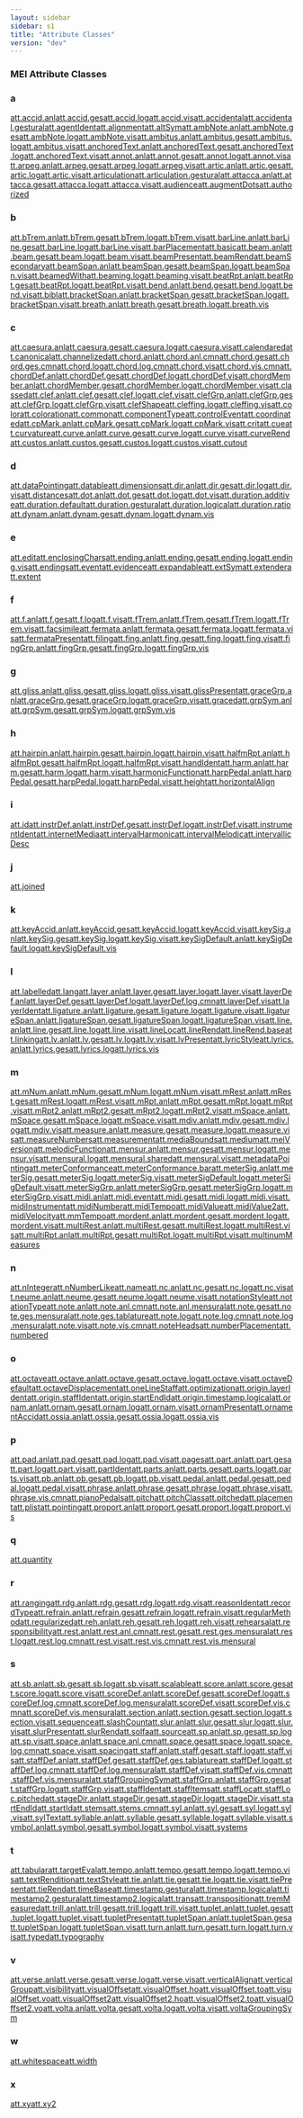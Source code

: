 ```yaml
---
layout: sidebar
sidebar: s1
title: "Attribute Classes"
version: "dev"
---
```

<div>
   <h3 class="widget-title">MEI Attribute Classes</h3>
   <div class="textwidget">
      <div class="sortedInitials well a">
         <h3>a</h3><a class="link_odd chip a" href="{{ site.baseurl }}/{{ page.version }}/attribute-classes/att.accid.anl.html">att.accid.anl</a><a class="link_odd chip a" href="{{ site.baseurl }}/{{ page.version }}/attribute-classes/att.accid.ges.html">att.accid.ges</a><a class="link_odd chip a" href="{{ site.baseurl }}/{{ page.version }}/attribute-classes/att.accid.log.html">att.accid.log</a><a class="link_odd chip a" href="{{ site.baseurl }}/{{ page.version }}/attribute-classes/att.accid.vis.html">att.accid.vis</a><a class="link_odd chip a" href="{{ site.baseurl }}/{{ page.version }}/attribute-classes/att.accidental.html">att.accidental</a><a class="link_odd chip a" href="{{ site.baseurl }}/{{ page.version }}/attribute-classes/att.accidental.gestural.html">att.accidental.gestural</a><a class="link_odd chip a" href="{{ site.baseurl }}/{{ page.version }}/attribute-classes/att.agentident.html">att.agentIdent</a><a class="link_odd chip a" href="{{ site.baseurl }}/{{ page.version }}/attribute-classes/att.alignment.html">att.alignment</a><a class="link_odd chip a" href="{{ site.baseurl }}/{{ page.version }}/attribute-classes/att.altsym.html">att.altSym</a><a class="link_odd chip a" href="{{ site.baseurl }}/{{ page.version }}/attribute-classes/att.ambnote.anl.html">att.ambNote.anl</a><a class="link_odd chip a" href="{{ site.baseurl }}/{{ page.version }}/attribute-classes/att.ambnote.ges.html">att.ambNote.ges</a><a class="link_odd chip a" href="{{ site.baseurl }}/{{ page.version }}/attribute-classes/att.ambnote.log.html">att.ambNote.log</a><a class="link_odd chip a" href="{{ site.baseurl }}/{{ page.version }}/attribute-classes/att.ambnote.vis.html">att.ambNote.vis</a><a class="link_odd chip a" href="{{ site.baseurl }}/{{ page.version }}/attribute-classes/att.ambitus.anl.html">att.ambitus.anl</a><a class="link_odd chip a" href="{{ site.baseurl }}/{{ page.version }}/attribute-classes/att.ambitus.ges.html">att.ambitus.ges</a><a class="link_odd chip a" href="{{ site.baseurl }}/{{ page.version }}/attribute-classes/att.ambitus.log.html">att.ambitus.log</a><a class="link_odd chip a" href="{{ site.baseurl }}/{{ page.version }}/attribute-classes/att.ambitus.vis.html">att.ambitus.vis</a><a class="link_odd chip a" href="{{ site.baseurl }}/{{ page.version }}/attribute-classes/att.anchoredtext.anl.html">att.anchoredText.anl</a><a class="link_odd chip a" href="{{ site.baseurl }}/{{ page.version }}/attribute-classes/att.anchoredtext.ges.html">att.anchoredText.ges</a><a class="link_odd chip a" href="{{ site.baseurl }}/{{ page.version }}/attribute-classes/att.anchoredtext.log.html">att.anchoredText.log</a><a class="link_odd chip a" href="{{ site.baseurl }}/{{ page.version }}/attribute-classes/att.anchoredtext.vis.html">att.anchoredText.vis</a><a class="link_odd chip a" href="{{ site.baseurl }}/{{ page.version }}/attribute-classes/att.annot.anl.html">att.annot.anl</a><a class="link_odd chip a" href="{{ site.baseurl }}/{{ page.version }}/attribute-classes/att.annot.ges.html">att.annot.ges</a><a class="link_odd chip a" href="{{ site.baseurl }}/{{ page.version }}/attribute-classes/att.annot.log.html">att.annot.log</a><a class="link_odd chip a" href="{{ site.baseurl }}/{{ page.version }}/attribute-classes/att.annot.vis.html">att.annot.vis</a><a class="link_odd chip a" href="{{ site.baseurl }}/{{ page.version }}/attribute-classes/att.arpeg.anl.html">att.arpeg.anl</a><a class="link_odd chip a" href="{{ site.baseurl }}/{{ page.version }}/attribute-classes/att.arpeg.ges.html">att.arpeg.ges</a><a class="link_odd chip a" href="{{ site.baseurl }}/{{ page.version }}/attribute-classes/att.arpeg.log.html">att.arpeg.log</a><a class="link_odd chip a" href="{{ site.baseurl }}/{{ page.version }}/attribute-classes/att.arpeg.vis.html">att.arpeg.vis</a><a class="link_odd chip a" href="{{ site.baseurl }}/{{ page.version }}/attribute-classes/att.artic.anl.html">att.artic.anl</a><a class="link_odd chip a" href="{{ site.baseurl }}/{{ page.version }}/attribute-classes/att.artic.ges.html">att.artic.ges</a><a class="link_odd chip a" href="{{ site.baseurl }}/{{ page.version }}/attribute-classes/att.artic.log.html">att.artic.log</a><a class="link_odd chip a" href="{{ site.baseurl }}/{{ page.version }}/attribute-classes/att.artic.vis.html">att.artic.vis</a><a class="link_odd chip a" href="{{ site.baseurl }}/{{ page.version }}/attribute-classes/att.articulation.html">att.articulation</a><a class="link_odd chip a" href="{{ site.baseurl }}/{{ page.version }}/attribute-classes/att.articulation.gestural.html">att.articulation.gestural</a><a class="link_odd chip a" href="{{ site.baseurl }}/{{ page.version }}/attribute-classes/att.attacca.anl.html">att.attacca.anl</a><a class="link_odd chip a" href="{{ site.baseurl }}/{{ page.version }}/attribute-classes/att.attacca.ges.html">att.attacca.ges</a><a class="link_odd chip a" href="{{ site.baseurl }}/{{ page.version }}/attribute-classes/att.attacca.log.html">att.attacca.log</a><a class="link_odd chip a" href="{{ site.baseurl }}/{{ page.version }}/attribute-classes/att.attacca.vis.html">att.attacca.vis</a><a class="link_odd chip a" href="{{ site.baseurl }}/{{ page.version }}/attribute-classes/att.audience.html">att.audience</a><a class="link_odd chip a" href="{{ site.baseurl }}/{{ page.version }}/attribute-classes/att.augmentdots.html">att.augmentDots</a><a class="link_odd chip a" href="{{ site.baseurl }}/{{ page.version }}/attribute-classes/att.authorized.html">att.authorized</a></div>
      <div class="sortedInitials well b">
         <h3>b</h3><a class="link_odd chip b" href="{{ site.baseurl }}/{{ page.version }}/attribute-classes/att.btrem.anl.html">att.bTrem.anl</a><a class="link_odd chip b" href="{{ site.baseurl }}/{{ page.version }}/attribute-classes/att.btrem.ges.html">att.bTrem.ges</a><a class="link_odd chip b" href="{{ site.baseurl }}/{{ page.version }}/attribute-classes/att.btrem.log.html">att.bTrem.log</a><a class="link_odd chip b" href="{{ site.baseurl }}/{{ page.version }}/attribute-classes/att.btrem.vis.html">att.bTrem.vis</a><a class="link_odd chip b" href="{{ site.baseurl }}/{{ page.version }}/attribute-classes/att.barline.anl.html">att.barLine.anl</a><a class="link_odd chip b" href="{{ site.baseurl }}/{{ page.version }}/attribute-classes/att.barline.ges.html">att.barLine.ges</a><a class="link_odd chip b" href="{{ site.baseurl }}/{{ page.version }}/attribute-classes/att.barline.log.html">att.barLine.log</a><a class="link_odd chip b" href="{{ site.baseurl }}/{{ page.version }}/attribute-classes/att.barline.vis.html">att.barLine.vis</a><a class="link_odd chip b" href="{{ site.baseurl }}/{{ page.version }}/attribute-classes/att.barplacement.html">att.barPlacement</a><a class="link_odd chip b" href="{{ site.baseurl }}/{{ page.version }}/attribute-classes/att.basic.html">att.basic</a><a class="link_odd chip b" href="{{ site.baseurl }}/{{ page.version }}/attribute-classes/att.beam.anl.html">att.beam.anl</a><a class="link_odd chip b" href="{{ site.baseurl }}/{{ page.version }}/attribute-classes/att.beam.ges.html">att.beam.ges</a><a class="link_odd chip b" href="{{ site.baseurl }}/{{ page.version }}/attribute-classes/att.beam.log.html">att.beam.log</a><a class="link_odd chip b" href="{{ site.baseurl }}/{{ page.version }}/attribute-classes/att.beam.vis.html">att.beam.vis</a><a class="link_odd chip b" href="{{ site.baseurl }}/{{ page.version }}/attribute-classes/att.beampresent.html">att.beamPresent</a><a class="link_odd chip b" href="{{ site.baseurl }}/{{ page.version }}/attribute-classes/att.beamrend.html">att.beamRend</a><a class="link_odd chip b" href="{{ site.baseurl }}/{{ page.version }}/attribute-classes/att.beamsecondary.html">att.beamSecondary</a><a class="link_odd chip b" href="{{ site.baseurl }}/{{ page.version }}/attribute-classes/att.beamspan.anl.html">att.beamSpan.anl</a><a class="link_odd chip b" href="{{ site.baseurl }}/{{ page.version }}/attribute-classes/att.beamspan.ges.html">att.beamSpan.ges</a><a class="link_odd chip b" href="{{ site.baseurl }}/{{ page.version }}/attribute-classes/att.beamspan.log.html">att.beamSpan.log</a><a class="link_odd chip b" href="{{ site.baseurl }}/{{ page.version }}/attribute-classes/att.beamspan.vis.html">att.beamSpan.vis</a><a class="link_odd chip b" href="{{ site.baseurl }}/{{ page.version }}/attribute-classes/att.beamedwith.html">att.beamedWith</a><a class="link_odd chip b" href="{{ site.baseurl }}/{{ page.version }}/attribute-classes/att.beaming.log.html">att.beaming.log</a><a class="link_odd chip b" href="{{ site.baseurl }}/{{ page.version }}/attribute-classes/att.beaming.vis.html">att.beaming.vis</a><a class="link_odd chip b" href="{{ site.baseurl }}/{{ page.version }}/attribute-classes/att.beatrpt.anl.html">att.beatRpt.anl</a><a class="link_odd chip b" href="{{ site.baseurl }}/{{ page.version }}/attribute-classes/att.beatrpt.ges.html">att.beatRpt.ges</a><a class="link_odd chip b" href="{{ site.baseurl }}/{{ page.version }}/attribute-classes/att.beatrpt.log.html">att.beatRpt.log</a><a class="link_odd chip b" href="{{ site.baseurl }}/{{ page.version }}/attribute-classes/att.beatrpt.vis.html">att.beatRpt.vis</a><a class="link_odd chip b" href="{{ site.baseurl }}/{{ page.version }}/attribute-classes/att.bend.anl.html">att.bend.anl</a><a class="link_odd chip b" href="{{ site.baseurl }}/{{ page.version }}/attribute-classes/att.bend.ges.html">att.bend.ges</a><a class="link_odd chip b" href="{{ site.baseurl }}/{{ page.version }}/attribute-classes/att.bend.log.html">att.bend.log</a><a class="link_odd chip b" href="{{ site.baseurl }}/{{ page.version }}/attribute-classes/att.bend.vis.html">att.bend.vis</a><a class="link_odd chip b" href="{{ site.baseurl }}/{{ page.version }}/attribute-classes/att.bibl.html">att.bibl</a><a class="link_odd chip b" href="{{ site.baseurl }}/{{ page.version }}/attribute-classes/att.bracketspan.anl.html">att.bracketSpan.anl</a><a class="link_odd chip b" href="{{ site.baseurl }}/{{ page.version }}/attribute-classes/att.bracketspan.ges.html">att.bracketSpan.ges</a><a class="link_odd chip b" href="{{ site.baseurl }}/{{ page.version }}/attribute-classes/att.bracketspan.log.html">att.bracketSpan.log</a><a class="link_odd chip b" href="{{ site.baseurl }}/{{ page.version }}/attribute-classes/att.bracketspan.vis.html">att.bracketSpan.vis</a><a class="link_odd chip b" href="{{ site.baseurl }}/{{ page.version }}/attribute-classes/att.breath.anl.html">att.breath.anl</a><a class="link_odd chip b" href="{{ site.baseurl }}/{{ page.version }}/attribute-classes/att.breath.ges.html">att.breath.ges</a><a class="link_odd chip b" href="{{ site.baseurl }}/{{ page.version }}/attribute-classes/att.breath.log.html">att.breath.log</a><a class="link_odd chip b" href="{{ site.baseurl }}/{{ page.version }}/attribute-classes/att.breath.vis.html">att.breath.vis</a></div>
      <div class="sortedInitials well c">
         <h3>c</h3><a class="link_odd chip c" href="{{ site.baseurl }}/{{ page.version }}/attribute-classes/att.caesura.anl.html">att.caesura.anl</a><a class="link_odd chip c" href="{{ site.baseurl }}/{{ page.version }}/attribute-classes/att.caesura.ges.html">att.caesura.ges</a><a class="link_odd chip c" href="{{ site.baseurl }}/{{ page.version }}/attribute-classes/att.caesura.log.html">att.caesura.log</a><a class="link_odd chip c" href="{{ site.baseurl }}/{{ page.version }}/attribute-classes/att.caesura.vis.html">att.caesura.vis</a><a class="link_odd chip c" href="{{ site.baseurl }}/{{ page.version }}/attribute-classes/att.calendared.html">att.calendared</a><a class="link_odd chip c" href="{{ site.baseurl }}/{{ page.version }}/attribute-classes/att.canonical.html">att.canonical</a><a class="link_odd chip c" href="{{ site.baseurl }}/{{ page.version }}/attribute-classes/att.channelized.html">att.channelized</a><a class="link_odd chip c" href="{{ site.baseurl }}/{{ page.version }}/attribute-classes/att.chord.anl.html">att.chord.anl</a><a class="link_odd chip c" href="{{ site.baseurl }}/{{ page.version }}/attribute-classes/att.chord.anl.cmn.html">att.chord.anl.cmn</a><a class="link_odd chip c" href="{{ site.baseurl }}/{{ page.version }}/attribute-classes/att.chord.ges.html">att.chord.ges</a><a class="link_odd chip c" href="{{ site.baseurl }}/{{ page.version }}/attribute-classes/att.chord.ges.cmn.html">att.chord.ges.cmn</a><a class="link_odd chip c" href="{{ site.baseurl }}/{{ page.version }}/attribute-classes/att.chord.log.html">att.chord.log</a><a class="link_odd chip c" href="{{ site.baseurl }}/{{ page.version }}/attribute-classes/att.chord.log.cmn.html">att.chord.log.cmn</a><a class="link_odd chip c" href="{{ site.baseurl }}/{{ page.version }}/attribute-classes/att.chord.vis.html">att.chord.vis</a><a class="link_odd chip c" href="{{ site.baseurl }}/{{ page.version }}/attribute-classes/att.chord.vis.cmn.html">att.chord.vis.cmn</a><a class="link_odd chip c" href="{{ site.baseurl }}/{{ page.version }}/attribute-classes/att.chorddef.anl.html">att.chordDef.anl</a><a class="link_odd chip c" href="{{ site.baseurl }}/{{ page.version }}/attribute-classes/att.chorddef.ges.html">att.chordDef.ges</a><a class="link_odd chip c" href="{{ site.baseurl }}/{{ page.version }}/attribute-classes/att.chorddef.log.html">att.chordDef.log</a><a class="link_odd chip c" href="{{ site.baseurl }}/{{ page.version }}/attribute-classes/att.chorddef.vis.html">att.chordDef.vis</a><a class="link_odd chip c" href="{{ site.baseurl }}/{{ page.version }}/attribute-classes/att.chordmember.anl.html">att.chordMember.anl</a><a class="link_odd chip c" href="{{ site.baseurl }}/{{ page.version }}/attribute-classes/att.chordmember.ges.html">att.chordMember.ges</a><a class="link_odd chip c" href="{{ site.baseurl }}/{{ page.version }}/attribute-classes/att.chordmember.log.html">att.chordMember.log</a><a class="link_odd chip c" href="{{ site.baseurl }}/{{ page.version }}/attribute-classes/att.chordmember.vis.html">att.chordMember.vis</a><a class="link_odd chip c" href="{{ site.baseurl }}/{{ page.version }}/attribute-classes/att.classed.html">att.classed</a><a class="link_odd chip c" href="{{ site.baseurl }}/{{ page.version }}/attribute-classes/att.clef.anl.html">att.clef.anl</a><a class="link_odd chip c" href="{{ site.baseurl }}/{{ page.version }}/attribute-classes/att.clef.ges.html">att.clef.ges</a><a class="link_odd chip c" href="{{ site.baseurl }}/{{ page.version }}/attribute-classes/att.clef.log.html">att.clef.log</a><a class="link_odd chip c" href="{{ site.baseurl }}/{{ page.version }}/attribute-classes/att.clef.vis.html">att.clef.vis</a><a class="link_odd chip c" href="{{ site.baseurl }}/{{ page.version }}/attribute-classes/att.clefgrp.anl.html">att.clefGrp.anl</a><a class="link_odd chip c" href="{{ site.baseurl }}/{{ page.version }}/attribute-classes/att.clefgrp.ges.html">att.clefGrp.ges</a><a class="link_odd chip c" href="{{ site.baseurl }}/{{ page.version }}/attribute-classes/att.clefgrp.log.html">att.clefGrp.log</a><a class="link_odd chip c" href="{{ site.baseurl }}/{{ page.version }}/attribute-classes/att.clefgrp.vis.html">att.clefGrp.vis</a><a class="link_odd chip c" href="{{ site.baseurl }}/{{ page.version }}/attribute-classes/att.clefshape.html">att.clefShape</a><a class="link_odd chip c" href="{{ site.baseurl }}/{{ page.version }}/attribute-classes/att.cleffing.log.html">att.cleffing.log</a><a class="link_odd chip c" href="{{ site.baseurl }}/{{ page.version }}/attribute-classes/att.cleffing.vis.html">att.cleffing.vis</a><a class="link_odd chip c" href="{{ site.baseurl }}/{{ page.version }}/attribute-classes/att.color.html">att.color</a><a class="link_odd chip c" href="{{ site.baseurl }}/{{ page.version }}/attribute-classes/att.coloration.html">att.coloration</a><a class="link_odd chip c" href="{{ site.baseurl }}/{{ page.version }}/attribute-classes/att.common.html">att.common</a><a class="link_odd chip c" href="{{ site.baseurl }}/{{ page.version }}/attribute-classes/att.componenttype.html">att.componentType</a><a class="link_odd chip c" href="{{ site.baseurl }}/{{ page.version }}/attribute-classes/att.controlevent.html">att.controlEvent</a><a class="link_odd chip c" href="{{ site.baseurl }}/{{ page.version }}/attribute-classes/att.coordinated.html">att.coordinated</a><a class="link_odd chip c" href="{{ site.baseurl }}/{{ page.version }}/attribute-classes/att.cpmark.anl.html">att.cpMark.anl</a><a class="link_odd chip c" href="{{ site.baseurl }}/{{ page.version }}/attribute-classes/att.cpmark.ges.html">att.cpMark.ges</a><a class="link_odd chip c" href="{{ site.baseurl }}/{{ page.version }}/attribute-classes/att.cpmark.log.html">att.cpMark.log</a><a class="link_odd chip c" href="{{ site.baseurl }}/{{ page.version }}/attribute-classes/att.cpmark.vis.html">att.cpMark.vis</a><a class="link_odd chip c" href="{{ site.baseurl }}/{{ page.version }}/attribute-classes/att.crit.html">att.crit</a><a class="link_odd chip c" href="{{ site.baseurl }}/{{ page.version }}/attribute-classes/att.cue.html">att.cue</a><a class="link_odd chip c" href="{{ site.baseurl }}/{{ page.version }}/attribute-classes/att.curvature.html">att.curvature</a><a class="link_odd chip c" href="{{ site.baseurl }}/{{ page.version }}/attribute-classes/att.curve.anl.html">att.curve.anl</a><a class="link_odd chip c" href="{{ site.baseurl }}/{{ page.version }}/attribute-classes/att.curve.ges.html">att.curve.ges</a><a class="link_odd chip c" href="{{ site.baseurl }}/{{ page.version }}/attribute-classes/att.curve.log.html">att.curve.log</a><a class="link_odd chip c" href="{{ site.baseurl }}/{{ page.version }}/attribute-classes/att.curve.vis.html">att.curve.vis</a><a class="link_odd chip c" href="{{ site.baseurl }}/{{ page.version }}/attribute-classes/att.curverend.html">att.curveRend</a><a class="link_odd chip c" href="{{ site.baseurl }}/{{ page.version }}/attribute-classes/att.custos.anl.html">att.custos.anl</a><a class="link_odd chip c" href="{{ site.baseurl }}/{{ page.version }}/attribute-classes/att.custos.ges.html">att.custos.ges</a><a class="link_odd chip c" href="{{ site.baseurl }}/{{ page.version }}/attribute-classes/att.custos.log.html">att.custos.log</a><a class="link_odd chip c" href="{{ site.baseurl }}/{{ page.version }}/attribute-classes/att.custos.vis.html">att.custos.vis</a><a class="link_odd chip c" href="{{ site.baseurl }}/{{ page.version }}/attribute-classes/att.cutout.html">att.cutout</a></div>
      <div class="sortedInitials well d">
         <h3>d</h3><a class="link_odd chip d" href="{{ site.baseurl }}/{{ page.version }}/attribute-classes/att.datapointing.html">att.dataPointing</a><a class="link_odd chip d" href="{{ site.baseurl }}/{{ page.version }}/attribute-classes/att.datable.html">att.datable</a><a class="link_odd chip d" href="{{ site.baseurl }}/{{ page.version }}/attribute-classes/att.dimensions.html">att.dimensions</a><a class="link_odd chip d" href="{{ site.baseurl }}/{{ page.version }}/attribute-classes/att.dir.anl.html">att.dir.anl</a><a class="link_odd chip d" href="{{ site.baseurl }}/{{ page.version }}/attribute-classes/att.dir.ges.html">att.dir.ges</a><a class="link_odd chip d" href="{{ site.baseurl }}/{{ page.version }}/attribute-classes/att.dir.log.html">att.dir.log</a><a class="link_odd chip d" href="{{ site.baseurl }}/{{ page.version }}/attribute-classes/att.dir.vis.html">att.dir.vis</a><a class="link_odd chip d" href="{{ site.baseurl }}/{{ page.version }}/attribute-classes/att.distances.html">att.distances</a><a class="link_odd chip d" href="{{ site.baseurl }}/{{ page.version }}/attribute-classes/att.dot.anl.html">att.dot.anl</a><a class="link_odd chip d" href="{{ site.baseurl }}/{{ page.version }}/attribute-classes/att.dot.ges.html">att.dot.ges</a><a class="link_odd chip d" href="{{ site.baseurl }}/{{ page.version }}/attribute-classes/att.dot.log.html">att.dot.log</a><a class="link_odd chip d" href="{{ site.baseurl }}/{{ page.version }}/attribute-classes/att.dot.vis.html">att.dot.vis</a><a class="link_odd chip d" href="{{ site.baseurl }}/{{ page.version }}/attribute-classes/att.duration.additive.html">att.duration.additive</a><a class="link_odd chip d" href="{{ site.baseurl }}/{{ page.version }}/attribute-classes/att.duration.default.html">att.duration.default</a><a class="link_odd chip d" href="{{ site.baseurl }}/{{ page.version }}/attribute-classes/att.duration.gestural.html">att.duration.gestural</a><a class="link_odd chip d" href="{{ site.baseurl }}/{{ page.version }}/attribute-classes/att.duration.logical.html">att.duration.logical</a><a class="link_odd chip d" href="{{ site.baseurl }}/{{ page.version }}/attribute-classes/att.duration.ratio.html">att.duration.ratio</a><a class="link_odd chip d" href="{{ site.baseurl }}/{{ page.version }}/attribute-classes/att.dynam.anl.html">att.dynam.anl</a><a class="link_odd chip d" href="{{ site.baseurl }}/{{ page.version }}/attribute-classes/att.dynam.ges.html">att.dynam.ges</a><a class="link_odd chip d" href="{{ site.baseurl }}/{{ page.version }}/attribute-classes/att.dynam.log.html">att.dynam.log</a><a class="link_odd chip d" href="{{ site.baseurl }}/{{ page.version }}/attribute-classes/att.dynam.vis.html">att.dynam.vis</a></div>
      <div class="sortedInitials well e">
         <h3>e</h3><a class="link_odd chip e" href="{{ site.baseurl }}/{{ page.version }}/attribute-classes/att.edit.html">att.edit</a><a class="link_odd chip e" href="{{ site.baseurl }}/{{ page.version }}/attribute-classes/att.enclosingchars.html">att.enclosingChars</a><a class="link_odd chip e" href="{{ site.baseurl }}/{{ page.version }}/attribute-classes/att.ending.anl.html">att.ending.anl</a><a class="link_odd chip e" href="{{ site.baseurl }}/{{ page.version }}/attribute-classes/att.ending.ges.html">att.ending.ges</a><a class="link_odd chip e" href="{{ site.baseurl }}/{{ page.version }}/attribute-classes/att.ending.log.html">att.ending.log</a><a class="link_odd chip e" href="{{ site.baseurl }}/{{ page.version }}/attribute-classes/att.ending.vis.html">att.ending.vis</a><a class="link_odd chip e" href="{{ site.baseurl }}/{{ page.version }}/attribute-classes/att.endings.html">att.endings</a><a class="link_odd chip e" href="{{ site.baseurl }}/{{ page.version }}/attribute-classes/att.event.html">att.event</a><a class="link_odd chip e" href="{{ site.baseurl }}/{{ page.version }}/attribute-classes/att.evidence.html">att.evidence</a><a class="link_odd chip e" href="{{ site.baseurl }}/{{ page.version }}/attribute-classes/att.expandable.html">att.expandable</a><a class="link_odd chip e" href="{{ site.baseurl }}/{{ page.version }}/attribute-classes/att.extsym.html">att.extSym</a><a class="link_odd chip e" href="{{ site.baseurl }}/{{ page.version }}/attribute-classes/att.extender.html">att.extender</a><a class="link_odd chip e" href="{{ site.baseurl }}/{{ page.version }}/attribute-classes/att.extent.html">att.extent</a></div>
      <div class="sortedInitials well f">
         <h3>f</h3><a class="link_odd chip f" href="{{ site.baseurl }}/{{ page.version }}/attribute-classes/att.f.anl.html">att.f.anl</a><a class="link_odd chip f" href="{{ site.baseurl }}/{{ page.version }}/attribute-classes/att.f.ges.html">att.f.ges</a><a class="link_odd chip f" href="{{ site.baseurl }}/{{ page.version }}/attribute-classes/att.f.log.html">att.f.log</a><a class="link_odd chip f" href="{{ site.baseurl }}/{{ page.version }}/attribute-classes/att.f.vis.html">att.f.vis</a><a class="link_odd chip f" href="{{ site.baseurl }}/{{ page.version }}/attribute-classes/att.ftrem.anl.html">att.fTrem.anl</a><a class="link_odd chip f" href="{{ site.baseurl }}/{{ page.version }}/attribute-classes/att.ftrem.ges.html">att.fTrem.ges</a><a class="link_odd chip f" href="{{ site.baseurl }}/{{ page.version }}/attribute-classes/att.ftrem.log.html">att.fTrem.log</a><a class="link_odd chip f" href="{{ site.baseurl }}/{{ page.version }}/attribute-classes/att.ftrem.vis.html">att.fTrem.vis</a><a class="link_odd chip f" href="{{ site.baseurl }}/{{ page.version }}/attribute-classes/att.facsimile.html">att.facsimile</a><a class="link_odd chip f" href="{{ site.baseurl }}/{{ page.version }}/attribute-classes/att.fermata.anl.html">att.fermata.anl</a><a class="link_odd chip f" href="{{ site.baseurl }}/{{ page.version }}/attribute-classes/att.fermata.ges.html">att.fermata.ges</a><a class="link_odd chip f" href="{{ site.baseurl }}/{{ page.version }}/attribute-classes/att.fermata.log.html">att.fermata.log</a><a class="link_odd chip f" href="{{ site.baseurl }}/{{ page.version }}/attribute-classes/att.fermata.vis.html">att.fermata.vis</a><a class="link_odd chip f" href="{{ site.baseurl }}/{{ page.version }}/attribute-classes/att.fermatapresent.html">att.fermataPresent</a><a class="link_odd chip f" href="{{ site.baseurl }}/{{ page.version }}/attribute-classes/att.filing.html">att.filing</a><a class="link_odd chip f" href="{{ site.baseurl }}/{{ page.version }}/attribute-classes/att.fing.anl.html">att.fing.anl</a><a class="link_odd chip f" href="{{ site.baseurl }}/{{ page.version }}/attribute-classes/att.fing.ges.html">att.fing.ges</a><a class="link_odd chip f" href="{{ site.baseurl }}/{{ page.version }}/attribute-classes/att.fing.log.html">att.fing.log</a><a class="link_odd chip f" href="{{ site.baseurl }}/{{ page.version }}/attribute-classes/att.fing.vis.html">att.fing.vis</a><a class="link_odd chip f" href="{{ site.baseurl }}/{{ page.version }}/attribute-classes/att.finggrp.anl.html">att.fingGrp.anl</a><a class="link_odd chip f" href="{{ site.baseurl }}/{{ page.version }}/attribute-classes/att.finggrp.ges.html">att.fingGrp.ges</a><a class="link_odd chip f" href="{{ site.baseurl }}/{{ page.version }}/attribute-classes/att.finggrp.log.html">att.fingGrp.log</a><a class="link_odd chip f" href="{{ site.baseurl }}/{{ page.version }}/attribute-classes/att.finggrp.vis.html">att.fingGrp.vis</a></div>
      <div class="sortedInitials well g">
         <h3>g</h3><a class="link_odd chip g" href="{{ site.baseurl }}/{{ page.version }}/attribute-classes/att.gliss.anl.html">att.gliss.anl</a><a class="link_odd chip g" href="{{ site.baseurl }}/{{ page.version }}/attribute-classes/att.gliss.ges.html">att.gliss.ges</a><a class="link_odd chip g" href="{{ site.baseurl }}/{{ page.version }}/attribute-classes/att.gliss.log.html">att.gliss.log</a><a class="link_odd chip g" href="{{ site.baseurl }}/{{ page.version }}/attribute-classes/att.gliss.vis.html">att.gliss.vis</a><a class="link_odd chip g" href="{{ site.baseurl }}/{{ page.version }}/attribute-classes/att.glisspresent.html">att.glissPresent</a><a class="link_odd chip g" href="{{ site.baseurl }}/{{ page.version }}/attribute-classes/att.gracegrp.anl.html">att.graceGrp.anl</a><a class="link_odd chip g" href="{{ site.baseurl }}/{{ page.version }}/attribute-classes/att.gracegrp.ges.html">att.graceGrp.ges</a><a class="link_odd chip g" href="{{ site.baseurl }}/{{ page.version }}/attribute-classes/att.gracegrp.log.html">att.graceGrp.log</a><a class="link_odd chip g" href="{{ site.baseurl }}/{{ page.version }}/attribute-classes/att.gracegrp.vis.html">att.graceGrp.vis</a><a class="link_odd chip g" href="{{ site.baseurl }}/{{ page.version }}/attribute-classes/att.graced.html">att.graced</a><a class="link_odd chip g" href="{{ site.baseurl }}/{{ page.version }}/attribute-classes/att.grpsym.anl.html">att.grpSym.anl</a><a class="link_odd chip g" href="{{ site.baseurl }}/{{ page.version }}/attribute-classes/att.grpsym.ges.html">att.grpSym.ges</a><a class="link_odd chip g" href="{{ site.baseurl }}/{{ page.version }}/attribute-classes/att.grpsym.log.html">att.grpSym.log</a><a class="link_odd chip g" href="{{ site.baseurl }}/{{ page.version }}/attribute-classes/att.grpsym.vis.html">att.grpSym.vis</a></div>
      <div class="sortedInitials well h">
         <h3>h</h3><a class="link_odd chip h" href="{{ site.baseurl }}/{{ page.version }}/attribute-classes/att.hairpin.anl.html">att.hairpin.anl</a><a class="link_odd chip h" href="{{ site.baseurl }}/{{ page.version }}/attribute-classes/att.hairpin.ges.html">att.hairpin.ges</a><a class="link_odd chip h" href="{{ site.baseurl }}/{{ page.version }}/attribute-classes/att.hairpin.log.html">att.hairpin.log</a><a class="link_odd chip h" href="{{ site.baseurl }}/{{ page.version }}/attribute-classes/att.hairpin.vis.html">att.hairpin.vis</a><a class="link_odd chip h" href="{{ site.baseurl }}/{{ page.version }}/attribute-classes/att.halfmrpt.anl.html">att.halfmRpt.anl</a><a class="link_odd chip h" href="{{ site.baseurl }}/{{ page.version }}/attribute-classes/att.halfmrpt.ges.html">att.halfmRpt.ges</a><a class="link_odd chip h" href="{{ site.baseurl }}/{{ page.version }}/attribute-classes/att.halfmrpt.log.html">att.halfmRpt.log</a><a class="link_odd chip h" href="{{ site.baseurl }}/{{ page.version }}/attribute-classes/att.halfmrpt.vis.html">att.halfmRpt.vis</a><a class="link_odd chip h" href="{{ site.baseurl }}/{{ page.version }}/attribute-classes/att.handident.html">att.handIdent</a><a class="link_odd chip h" href="{{ site.baseurl }}/{{ page.version }}/attribute-classes/att.harm.anl.html">att.harm.anl</a><a class="link_odd chip h" href="{{ site.baseurl }}/{{ page.version }}/attribute-classes/att.harm.ges.html">att.harm.ges</a><a class="link_odd chip h" href="{{ site.baseurl }}/{{ page.version }}/attribute-classes/att.harm.log.html">att.harm.log</a><a class="link_odd chip h" href="{{ site.baseurl }}/{{ page.version }}/attribute-classes/att.harm.vis.html">att.harm.vis</a><a class="link_odd chip h" href="{{ site.baseurl }}/{{ page.version }}/attribute-classes/att.harmonicfunction.html">att.harmonicFunction</a><a class="link_odd chip h" href="{{ site.baseurl }}/{{ page.version }}/attribute-classes/att.harppedal.anl.html">att.harpPedal.anl</a><a class="link_odd chip h" href="{{ site.baseurl }}/{{ page.version }}/attribute-classes/att.harppedal.ges.html">att.harpPedal.ges</a><a class="link_odd chip h" href="{{ site.baseurl }}/{{ page.version }}/attribute-classes/att.harppedal.log.html">att.harpPedal.log</a><a class="link_odd chip h" href="{{ site.baseurl }}/{{ page.version }}/attribute-classes/att.harppedal.vis.html">att.harpPedal.vis</a><a class="link_odd chip h" href="{{ site.baseurl }}/{{ page.version }}/attribute-classes/att.height.html">att.height</a><a class="link_odd chip h" href="{{ site.baseurl }}/{{ page.version }}/attribute-classes/att.horizontalalign.html">att.horizontalAlign</a></div>
      <div class="sortedInitials well i">
         <h3>i</h3><a class="link_odd chip i" href="{{ site.baseurl }}/{{ page.version }}/attribute-classes/att.id.html">att.id</a><a class="link_odd chip i" href="{{ site.baseurl }}/{{ page.version }}/attribute-classes/att.instrdef.anl.html">att.instrDef.anl</a><a class="link_odd chip i" href="{{ site.baseurl }}/{{ page.version }}/attribute-classes/att.instrdef.ges.html">att.instrDef.ges</a><a class="link_odd chip i" href="{{ site.baseurl }}/{{ page.version }}/attribute-classes/att.instrdef.log.html">att.instrDef.log</a><a class="link_odd chip i" href="{{ site.baseurl }}/{{ page.version }}/attribute-classes/att.instrdef.vis.html">att.instrDef.vis</a><a class="link_odd chip i" href="{{ site.baseurl }}/{{ page.version }}/attribute-classes/att.instrumentident.html">att.instrumentIdent</a><a class="link_odd chip i" href="{{ site.baseurl }}/{{ page.version }}/attribute-classes/att.internetmedia.html">att.internetMedia</a><a class="link_odd chip i" href="{{ site.baseurl }}/{{ page.version }}/attribute-classes/att.intervalharmonic.html">att.intervalHarmonic</a><a class="link_odd chip i" href="{{ site.baseurl }}/{{ page.version }}/attribute-classes/att.intervalmelodic.html">att.intervalMelodic</a><a class="link_odd chip i" href="{{ site.baseurl }}/{{ page.version }}/attribute-classes/att.intervallicdesc.html">att.intervallicDesc</a></div>
      <div class="sortedInitials well j">
         <h3>j</h3><a class="link_odd chip j" href="{{ site.baseurl }}/{{ page.version }}/attribute-classes/att.joined.html">att.joined</a></div>
      <div class="sortedInitials well k">
         <h3>k</h3><a class="link_odd chip k" href="{{ site.baseurl }}/{{ page.version }}/attribute-classes/att.keyaccid.anl.html">att.keyAccid.anl</a><a class="link_odd chip k" href="{{ site.baseurl }}/{{ page.version }}/attribute-classes/att.keyaccid.ges.html">att.keyAccid.ges</a><a class="link_odd chip k" href="{{ site.baseurl }}/{{ page.version }}/attribute-classes/att.keyaccid.log.html">att.keyAccid.log</a><a class="link_odd chip k" href="{{ site.baseurl }}/{{ page.version }}/attribute-classes/att.keyaccid.vis.html">att.keyAccid.vis</a><a class="link_odd chip k" href="{{ site.baseurl }}/{{ page.version }}/attribute-classes/att.keysig.anl.html">att.keySig.anl</a><a class="link_odd chip k" href="{{ site.baseurl }}/{{ page.version }}/attribute-classes/att.keysig.ges.html">att.keySig.ges</a><a class="link_odd chip k" href="{{ site.baseurl }}/{{ page.version }}/attribute-classes/att.keysig.log.html">att.keySig.log</a><a class="link_odd chip k" href="{{ site.baseurl }}/{{ page.version }}/attribute-classes/att.keysig.vis.html">att.keySig.vis</a><a class="link_odd chip k" href="{{ site.baseurl }}/{{ page.version }}/attribute-classes/att.keysigdefault.anl.html">att.keySigDefault.anl</a><a class="link_odd chip k" href="{{ site.baseurl }}/{{ page.version }}/attribute-classes/att.keysigdefault.log.html">att.keySigDefault.log</a><a class="link_odd chip k" href="{{ site.baseurl }}/{{ page.version }}/attribute-classes/att.keysigdefault.vis.html">att.keySigDefault.vis</a></div>
      <div class="sortedInitials well l">
         <h3>l</h3><a class="link_odd chip l" href="{{ site.baseurl }}/{{ page.version }}/attribute-classes/att.labelled.html">att.labelled</a><a class="link_odd chip l" href="{{ site.baseurl }}/{{ page.version }}/attribute-classes/att.lang.html">att.lang</a><a class="link_odd chip l" href="{{ site.baseurl }}/{{ page.version }}/attribute-classes/att.layer.anl.html">att.layer.anl</a><a class="link_odd chip l" href="{{ site.baseurl }}/{{ page.version }}/attribute-classes/att.layer.ges.html">att.layer.ges</a><a class="link_odd chip l" href="{{ site.baseurl }}/{{ page.version }}/attribute-classes/att.layer.log.html">att.layer.log</a><a class="link_odd chip l" href="{{ site.baseurl }}/{{ page.version }}/attribute-classes/att.layer.vis.html">att.layer.vis</a><a class="link_odd chip l" href="{{ site.baseurl }}/{{ page.version }}/attribute-classes/att.layerdef.anl.html">att.layerDef.anl</a><a class="link_odd chip l" href="{{ site.baseurl }}/{{ page.version }}/attribute-classes/att.layerdef.ges.html">att.layerDef.ges</a><a class="link_odd chip l" href="{{ site.baseurl }}/{{ page.version }}/attribute-classes/att.layerdef.log.html">att.layerDef.log</a><a class="link_odd chip l" href="{{ site.baseurl }}/{{ page.version }}/attribute-classes/att.layerdef.log.cmn.html">att.layerDef.log.cmn</a><a class="link_odd chip l" href="{{ site.baseurl }}/{{ page.version }}/attribute-classes/att.layerdef.vis.html">att.layerDef.vis</a><a class="link_odd chip l" href="{{ site.baseurl }}/{{ page.version }}/attribute-classes/att.layerident.html">att.layerIdent</a><a class="link_odd chip l" href="{{ site.baseurl }}/{{ page.version }}/attribute-classes/att.ligature.anl.html">att.ligature.anl</a><a class="link_odd chip l" href="{{ site.baseurl }}/{{ page.version }}/attribute-classes/att.ligature.ges.html">att.ligature.ges</a><a class="link_odd chip l" href="{{ site.baseurl }}/{{ page.version }}/attribute-classes/att.ligature.log.html">att.ligature.log</a><a class="link_odd chip l" href="{{ site.baseurl }}/{{ page.version }}/attribute-classes/att.ligature.vis.html">att.ligature.vis</a><a class="link_odd chip l" href="{{ site.baseurl }}/{{ page.version }}/attribute-classes/att.ligaturespan.anl.html">att.ligatureSpan.anl</a><a class="link_odd chip l" href="{{ site.baseurl }}/{{ page.version }}/attribute-classes/att.ligaturespan.ges.html">att.ligatureSpan.ges</a><a class="link_odd chip l" href="{{ site.baseurl }}/{{ page.version }}/attribute-classes/att.ligaturespan.log.html">att.ligatureSpan.log</a><a class="link_odd chip l" href="{{ site.baseurl }}/{{ page.version }}/attribute-classes/att.ligaturespan.vis.html">att.ligatureSpan.vis</a><a class="link_odd chip l" href="{{ site.baseurl }}/{{ page.version }}/attribute-classes/att.line.anl.html">att.line.anl</a><a class="link_odd chip l" href="{{ site.baseurl }}/{{ page.version }}/attribute-classes/att.line.ges.html">att.line.ges</a><a class="link_odd chip l" href="{{ site.baseurl }}/{{ page.version }}/attribute-classes/att.line.log.html">att.line.log</a><a class="link_odd chip l" href="{{ site.baseurl }}/{{ page.version }}/attribute-classes/att.line.vis.html">att.line.vis</a><a class="link_odd chip l" href="{{ site.baseurl }}/{{ page.version }}/attribute-classes/att.lineloc.html">att.lineLoc</a><a class="link_odd chip l" href="{{ site.baseurl }}/{{ page.version }}/attribute-classes/att.linerend.html">att.lineRend</a><a class="link_odd chip l" href="{{ site.baseurl }}/{{ page.version }}/attribute-classes/att.linerend.base.html">att.lineRend.base</a><a class="link_odd chip l" href="{{ site.baseurl }}/{{ page.version }}/attribute-classes/att.linking.html">att.linking</a><a class="link_odd chip l" href="{{ site.baseurl }}/{{ page.version }}/attribute-classes/att.lv.anl.html">att.lv.anl</a><a class="link_odd chip l" href="{{ site.baseurl }}/{{ page.version }}/attribute-classes/att.lv.ges.html">att.lv.ges</a><a class="link_odd chip l" href="{{ site.baseurl }}/{{ page.version }}/attribute-classes/att.lv.log.html">att.lv.log</a><a class="link_odd chip l" href="{{ site.baseurl }}/{{ page.version }}/attribute-classes/att.lv.vis.html">att.lv.vis</a><a class="link_odd chip l" href="{{ site.baseurl }}/{{ page.version }}/attribute-classes/att.lvpresent.html">att.lvPresent</a><a class="link_odd chip l" href="{{ site.baseurl }}/{{ page.version }}/attribute-classes/att.lyricstyle.html">att.lyricStyle</a><a class="link_odd chip l" href="{{ site.baseurl }}/{{ page.version }}/attribute-classes/att.lyrics.anl.html">att.lyrics.anl</a><a class="link_odd chip l" href="{{ site.baseurl }}/{{ page.version }}/attribute-classes/att.lyrics.ges.html">att.lyrics.ges</a><a class="link_odd chip l" href="{{ site.baseurl }}/{{ page.version }}/attribute-classes/att.lyrics.log.html">att.lyrics.log</a><a class="link_odd chip l" href="{{ site.baseurl }}/{{ page.version }}/attribute-classes/att.lyrics.vis.html">att.lyrics.vis</a></div>
      <div class="sortedInitials well m">
         <h3>m</h3><a class="link_odd chip m" href="{{ site.baseurl }}/{{ page.version }}/attribute-classes/att.mnum.anl.html">att.mNum.anl</a><a class="link_odd chip m" href="{{ site.baseurl }}/{{ page.version }}/attribute-classes/att.mnum.ges.html">att.mNum.ges</a><a class="link_odd chip m" href="{{ site.baseurl }}/{{ page.version }}/attribute-classes/att.mnum.log.html">att.mNum.log</a><a class="link_odd chip m" href="{{ site.baseurl }}/{{ page.version }}/attribute-classes/att.mnum.vis.html">att.mNum.vis</a><a class="link_odd chip m" href="{{ site.baseurl }}/{{ page.version }}/attribute-classes/att.mrest.anl.html">att.mRest.anl</a><a class="link_odd chip m" href="{{ site.baseurl }}/{{ page.version }}/attribute-classes/att.mrest.ges.html">att.mRest.ges</a><a class="link_odd chip m" href="{{ site.baseurl }}/{{ page.version }}/attribute-classes/att.mrest.log.html">att.mRest.log</a><a class="link_odd chip m" href="{{ site.baseurl }}/{{ page.version }}/attribute-classes/att.mrest.vis.html">att.mRest.vis</a><a class="link_odd chip m" href="{{ site.baseurl }}/{{ page.version }}/attribute-classes/att.mrpt.anl.html">att.mRpt.anl</a><a class="link_odd chip m" href="{{ site.baseurl }}/{{ page.version }}/attribute-classes/att.mrpt.ges.html">att.mRpt.ges</a><a class="link_odd chip m" href="{{ site.baseurl }}/{{ page.version }}/attribute-classes/att.mrpt.log.html">att.mRpt.log</a><a class="link_odd chip m" href="{{ site.baseurl }}/{{ page.version }}/attribute-classes/att.mrpt.vis.html">att.mRpt.vis</a><a class="link_odd chip m" href="{{ site.baseurl }}/{{ page.version }}/attribute-classes/att.mrpt2.anl.html">att.mRpt2.anl</a><a class="link_odd chip m" href="{{ site.baseurl }}/{{ page.version }}/attribute-classes/att.mrpt2.ges.html">att.mRpt2.ges</a><a class="link_odd chip m" href="{{ site.baseurl }}/{{ page.version }}/attribute-classes/att.mrpt2.log.html">att.mRpt2.log</a><a class="link_odd chip m" href="{{ site.baseurl }}/{{ page.version }}/attribute-classes/att.mrpt2.vis.html">att.mRpt2.vis</a><a class="link_odd chip m" href="{{ site.baseurl }}/{{ page.version }}/attribute-classes/att.mspace.anl.html">att.mSpace.anl</a><a class="link_odd chip m" href="{{ site.baseurl }}/{{ page.version }}/attribute-classes/att.mspace.ges.html">att.mSpace.ges</a><a class="link_odd chip m" href="{{ site.baseurl }}/{{ page.version }}/attribute-classes/att.mspace.log.html">att.mSpace.log</a><a class="link_odd chip m" href="{{ site.baseurl }}/{{ page.version }}/attribute-classes/att.mspace.vis.html">att.mSpace.vis</a><a class="link_odd chip m" href="{{ site.baseurl }}/{{ page.version }}/attribute-classes/att.mdiv.anl.html">att.mdiv.anl</a><a class="link_odd chip m" href="{{ site.baseurl }}/{{ page.version }}/attribute-classes/att.mdiv.ges.html">att.mdiv.ges</a><a class="link_odd chip m" href="{{ site.baseurl }}/{{ page.version }}/attribute-classes/att.mdiv.log.html">att.mdiv.log</a><a class="link_odd chip m" href="{{ site.baseurl }}/{{ page.version }}/attribute-classes/att.mdiv.vis.html">att.mdiv.vis</a><a class="link_odd chip m" href="{{ site.baseurl }}/{{ page.version }}/attribute-classes/att.measure.anl.html">att.measure.anl</a><a class="link_odd chip m" href="{{ site.baseurl }}/{{ page.version }}/attribute-classes/att.measure.ges.html">att.measure.ges</a><a class="link_odd chip m" href="{{ site.baseurl }}/{{ page.version }}/attribute-classes/att.measure.log.html">att.measure.log</a><a class="link_odd chip m" href="{{ site.baseurl }}/{{ page.version }}/attribute-classes/att.measure.vis.html">att.measure.vis</a><a class="link_odd chip m" href="{{ site.baseurl }}/{{ page.version }}/attribute-classes/att.measurenumbers.html">att.measureNumbers</a><a class="link_odd chip m" href="{{ site.baseurl }}/{{ page.version }}/attribute-classes/att.measurement.html">att.measurement</a><a class="link_odd chip m" href="{{ site.baseurl }}/{{ page.version }}/attribute-classes/att.mediabounds.html">att.mediaBounds</a><a class="link_odd chip m" href="{{ site.baseurl }}/{{ page.version }}/attribute-classes/att.medium.html">att.medium</a><a class="link_odd chip m" href="{{ site.baseurl }}/{{ page.version }}/attribute-classes/att.meiversion.html">att.meiVersion</a><a class="link_odd chip m" href="{{ site.baseurl }}/{{ page.version }}/attribute-classes/att.melodicfunction.html">att.melodicFunction</a><a class="link_odd chip m" href="{{ site.baseurl }}/{{ page.version }}/attribute-classes/att.mensur.anl.html">att.mensur.anl</a><a class="link_odd chip m" href="{{ site.baseurl }}/{{ page.version }}/attribute-classes/att.mensur.ges.html">att.mensur.ges</a><a class="link_odd chip m" href="{{ site.baseurl }}/{{ page.version }}/attribute-classes/att.mensur.log.html">att.mensur.log</a><a class="link_odd chip m" href="{{ site.baseurl }}/{{ page.version }}/attribute-classes/att.mensur.vis.html">att.mensur.vis</a><a class="link_odd chip m" href="{{ site.baseurl }}/{{ page.version }}/attribute-classes/att.mensural.log.html">att.mensural.log</a><a class="link_odd chip m" href="{{ site.baseurl }}/{{ page.version }}/attribute-classes/att.mensural.shared.html">att.mensural.shared</a><a class="link_odd chip m" href="{{ site.baseurl }}/{{ page.version }}/attribute-classes/att.mensural.vis.html">att.mensural.vis</a><a class="link_odd chip m" href="{{ site.baseurl }}/{{ page.version }}/attribute-classes/att.metadatapointing.html">att.metadataPointing</a><a class="link_odd chip m" href="{{ site.baseurl }}/{{ page.version }}/attribute-classes/att.meterconformance.html">att.meterConformance</a><a class="link_odd chip m" href="{{ site.baseurl }}/{{ page.version }}/attribute-classes/att.meterconformance.bar.html">att.meterConformance.bar</a><a class="link_odd chip m" href="{{ site.baseurl }}/{{ page.version }}/attribute-classes/att.metersig.anl.html">att.meterSig.anl</a><a class="link_odd chip m" href="{{ site.baseurl }}/{{ page.version }}/attribute-classes/att.metersig.ges.html">att.meterSig.ges</a><a class="link_odd chip m" href="{{ site.baseurl }}/{{ page.version }}/attribute-classes/att.metersig.log.html">att.meterSig.log</a><a class="link_odd chip m" href="{{ site.baseurl }}/{{ page.version }}/attribute-classes/att.metersig.vis.html">att.meterSig.vis</a><a class="link_odd chip m" href="{{ site.baseurl }}/{{ page.version }}/attribute-classes/att.metersigdefault.log.html">att.meterSigDefault.log</a><a class="link_odd chip m" href="{{ site.baseurl }}/{{ page.version }}/attribute-classes/att.metersigdefault.vis.html">att.meterSigDefault.vis</a><a class="link_odd chip m" href="{{ site.baseurl }}/{{ page.version }}/attribute-classes/att.metersiggrp.anl.html">att.meterSigGrp.anl</a><a class="link_odd chip m" href="{{ site.baseurl }}/{{ page.version }}/attribute-classes/att.metersiggrp.ges.html">att.meterSigGrp.ges</a><a class="link_odd chip m" href="{{ site.baseurl }}/{{ page.version }}/attribute-classes/att.metersiggrp.log.html">att.meterSigGrp.log</a><a class="link_odd chip m" href="{{ site.baseurl }}/{{ page.version }}/attribute-classes/att.metersiggrp.vis.html">att.meterSigGrp.vis</a><a class="link_odd chip m" href="{{ site.baseurl }}/{{ page.version }}/attribute-classes/att.midi.anl.html">att.midi.anl</a><a class="link_odd chip m" href="{{ site.baseurl }}/{{ page.version }}/attribute-classes/att.midi.event.html">att.midi.event</a><a class="link_odd chip m" href="{{ site.baseurl }}/{{ page.version }}/attribute-classes/att.midi.ges.html">att.midi.ges</a><a class="link_odd chip m" href="{{ site.baseurl }}/{{ page.version }}/attribute-classes/att.midi.log.html">att.midi.log</a><a class="link_odd chip m" href="{{ site.baseurl }}/{{ page.version }}/attribute-classes/att.midi.vis.html">att.midi.vis</a><a class="link_odd chip m" href="{{ site.baseurl }}/{{ page.version }}/attribute-classes/att.midiinstrument.html">att.midiInstrument</a><a class="link_odd chip m" href="{{ site.baseurl }}/{{ page.version }}/attribute-classes/att.midinumber.html">att.midiNumber</a><a class="link_odd chip m" href="{{ site.baseurl }}/{{ page.version }}/attribute-classes/att.miditempo.html">att.midiTempo</a><a class="link_odd chip m" href="{{ site.baseurl }}/{{ page.version }}/attribute-classes/att.midivalue.html">att.midiValue</a><a class="link_odd chip m" href="{{ site.baseurl }}/{{ page.version }}/attribute-classes/att.midivalue2.html">att.midiValue2</a><a class="link_odd chip m" href="{{ site.baseurl }}/{{ page.version }}/attribute-classes/att.midivelocity.html">att.midiVelocity</a><a class="link_odd chip m" href="{{ site.baseurl }}/{{ page.version }}/attribute-classes/att.mmtempo.html">att.mmTempo</a><a class="link_odd chip m" href="{{ site.baseurl }}/{{ page.version }}/attribute-classes/att.mordent.anl.html">att.mordent.anl</a><a class="link_odd chip m" href="{{ site.baseurl }}/{{ page.version }}/attribute-classes/att.mordent.ges.html">att.mordent.ges</a><a class="link_odd chip m" href="{{ site.baseurl }}/{{ page.version }}/attribute-classes/att.mordent.log.html">att.mordent.log</a><a class="link_odd chip m" href="{{ site.baseurl }}/{{ page.version }}/attribute-classes/att.mordent.vis.html">att.mordent.vis</a><a class="link_odd chip m" href="{{ site.baseurl }}/{{ page.version }}/attribute-classes/att.multirest.anl.html">att.multiRest.anl</a><a class="link_odd chip m" href="{{ site.baseurl }}/{{ page.version }}/attribute-classes/att.multirest.ges.html">att.multiRest.ges</a><a class="link_odd chip m" href="{{ site.baseurl }}/{{ page.version }}/attribute-classes/att.multirest.log.html">att.multiRest.log</a><a class="link_odd chip m" href="{{ site.baseurl }}/{{ page.version }}/attribute-classes/att.multirest.vis.html">att.multiRest.vis</a><a class="link_odd chip m" href="{{ site.baseurl }}/{{ page.version }}/attribute-classes/att.multirpt.anl.html">att.multiRpt.anl</a><a class="link_odd chip m" href="{{ site.baseurl }}/{{ page.version }}/attribute-classes/att.multirpt.ges.html">att.multiRpt.ges</a><a class="link_odd chip m" href="{{ site.baseurl }}/{{ page.version }}/attribute-classes/att.multirpt.log.html">att.multiRpt.log</a><a class="link_odd chip m" href="{{ site.baseurl }}/{{ page.version }}/attribute-classes/att.multirpt.vis.html">att.multiRpt.vis</a><a class="link_odd chip m" href="{{ site.baseurl }}/{{ page.version }}/attribute-classes/att.multinummeasures.html">att.multinumMeasures</a></div>
      <div class="sortedInitials well n">
         <h3>n</h3><a class="link_odd chip n" href="{{ site.baseurl }}/{{ page.version }}/attribute-classes/att.ninteger.html">att.nInteger</a><a class="link_odd chip n" href="{{ site.baseurl }}/{{ page.version }}/attribute-classes/att.nnumberlike.html">att.nNumberLike</a><a class="link_odd chip n" href="{{ site.baseurl }}/{{ page.version }}/attribute-classes/att.name.html">att.name</a><a class="link_odd chip n" href="{{ site.baseurl }}/{{ page.version }}/attribute-classes/att.nc.anl.html">att.nc.anl</a><a class="link_odd chip n" href="{{ site.baseurl }}/{{ page.version }}/attribute-classes/att.nc.ges.html">att.nc.ges</a><a class="link_odd chip n" href="{{ site.baseurl }}/{{ page.version }}/attribute-classes/att.nc.log.html">att.nc.log</a><a class="link_odd chip n" href="{{ site.baseurl }}/{{ page.version }}/attribute-classes/att.nc.vis.html">att.nc.vis</a><a class="link_odd chip n" href="{{ site.baseurl }}/{{ page.version }}/attribute-classes/att.neume.anl.html">att.neume.anl</a><a class="link_odd chip n" href="{{ site.baseurl }}/{{ page.version }}/attribute-classes/att.neume.ges.html">att.neume.ges</a><a class="link_odd chip n" href="{{ site.baseurl }}/{{ page.version }}/attribute-classes/att.neume.log.html">att.neume.log</a><a class="link_odd chip n" href="{{ site.baseurl }}/{{ page.version }}/attribute-classes/att.neume.vis.html">att.neume.vis</a><a class="link_odd chip n" href="{{ site.baseurl }}/{{ page.version }}/attribute-classes/att.notationstyle.html">att.notationStyle</a><a class="link_odd chip n" href="{{ site.baseurl }}/{{ page.version }}/attribute-classes/att.notationtype.html">att.notationType</a><a class="link_odd chip n" href="{{ site.baseurl }}/{{ page.version }}/attribute-classes/att.note.anl.html">att.note.anl</a><a class="link_odd chip n" href="{{ site.baseurl }}/{{ page.version }}/attribute-classes/att.note.anl.cmn.html">att.note.anl.cmn</a><a class="link_odd chip n" href="{{ site.baseurl }}/{{ page.version }}/attribute-classes/att.note.anl.mensural.html">att.note.anl.mensural</a><a class="link_odd chip n" href="{{ site.baseurl }}/{{ page.version }}/attribute-classes/att.note.ges.html">att.note.ges</a><a class="link_odd chip n" href="{{ site.baseurl }}/{{ page.version }}/attribute-classes/att.note.ges.mensural.html">att.note.ges.mensural</a><a class="link_odd chip n" href="{{ site.baseurl }}/{{ page.version }}/attribute-classes/att.note.ges.tablature.html">att.note.ges.tablature</a><a class="link_odd chip n" href="{{ site.baseurl }}/{{ page.version }}/attribute-classes/att.note.log.html">att.note.log</a><a class="link_odd chip n" href="{{ site.baseurl }}/{{ page.version }}/attribute-classes/att.note.log.cmn.html">att.note.log.cmn</a><a class="link_odd chip n" href="{{ site.baseurl }}/{{ page.version }}/attribute-classes/att.note.log.mensural.html">att.note.log.mensural</a><a class="link_odd chip n" href="{{ site.baseurl }}/{{ page.version }}/attribute-classes/att.note.vis.html">att.note.vis</a><a class="link_odd chip n" href="{{ site.baseurl }}/{{ page.version }}/attribute-classes/att.note.vis.cmn.html">att.note.vis.cmn</a><a class="link_odd chip n" href="{{ site.baseurl }}/{{ page.version }}/attribute-classes/att.noteheads.html">att.noteHeads</a><a class="link_odd chip n" href="{{ site.baseurl }}/{{ page.version }}/attribute-classes/att.numberplacement.html">att.numberPlacement</a><a class="link_odd chip n" href="{{ site.baseurl }}/{{ page.version }}/attribute-classes/att.numbered.html">att.numbered</a></div>
      <div class="sortedInitials well o">
         <h3>o</h3><a class="link_odd chip o" href="{{ site.baseurl }}/{{ page.version }}/attribute-classes/att.octave.html">att.octave</a><a class="link_odd chip o" href="{{ site.baseurl }}/{{ page.version }}/attribute-classes/att.octave.anl.html">att.octave.anl</a><a class="link_odd chip o" href="{{ site.baseurl }}/{{ page.version }}/attribute-classes/att.octave.ges.html">att.octave.ges</a><a class="link_odd chip o" href="{{ site.baseurl }}/{{ page.version }}/attribute-classes/att.octave.log.html">att.octave.log</a><a class="link_odd chip o" href="{{ site.baseurl }}/{{ page.version }}/attribute-classes/att.octave.vis.html">att.octave.vis</a><a class="link_odd chip o" href="{{ site.baseurl }}/{{ page.version }}/attribute-classes/att.octavedefault.html">att.octaveDefault</a><a class="link_odd chip o" href="{{ site.baseurl }}/{{ page.version }}/attribute-classes/att.octavedisplacement.html">att.octaveDisplacement</a><a class="link_odd chip o" href="{{ site.baseurl }}/{{ page.version }}/attribute-classes/att.onelinestaff.html">att.oneLineStaff</a><a class="link_odd chip o" href="{{ site.baseurl }}/{{ page.version }}/attribute-classes/att.optimization.html">att.optimization</a><a class="link_odd chip o" href="{{ site.baseurl }}/{{ page.version }}/attribute-classes/att.origin.layerident.html">att.origin.layerIdent</a><a class="link_odd chip o" href="{{ site.baseurl }}/{{ page.version }}/attribute-classes/att.origin.staffident.html">att.origin.staffIdent</a><a class="link_odd chip o" href="{{ site.baseurl }}/{{ page.version }}/attribute-classes/att.origin.startendid.html">att.origin.startEndId</a><a class="link_odd chip o" href="{{ site.baseurl }}/{{ page.version }}/attribute-classes/att.origin.timestamp.logical.html">att.origin.timestamp.logical</a><a class="link_odd chip o" href="{{ site.baseurl }}/{{ page.version }}/attribute-classes/att.ornam.anl.html">att.ornam.anl</a><a class="link_odd chip o" href="{{ site.baseurl }}/{{ page.version }}/attribute-classes/att.ornam.ges.html">att.ornam.ges</a><a class="link_odd chip o" href="{{ site.baseurl }}/{{ page.version }}/attribute-classes/att.ornam.log.html">att.ornam.log</a><a class="link_odd chip o" href="{{ site.baseurl }}/{{ page.version }}/attribute-classes/att.ornam.vis.html">att.ornam.vis</a><a class="link_odd chip o" href="{{ site.baseurl }}/{{ page.version }}/attribute-classes/att.ornampresent.html">att.ornamPresent</a><a class="link_odd chip o" href="{{ site.baseurl }}/{{ page.version }}/attribute-classes/att.ornamentaccid.html">att.ornamentAccid</a><a class="link_odd chip o" href="{{ site.baseurl }}/{{ page.version }}/attribute-classes/att.ossia.anl.html">att.ossia.anl</a><a class="link_odd chip o" href="{{ site.baseurl }}/{{ page.version }}/attribute-classes/att.ossia.ges.html">att.ossia.ges</a><a class="link_odd chip o" href="{{ site.baseurl }}/{{ page.version }}/attribute-classes/att.ossia.log.html">att.ossia.log</a><a class="link_odd chip o" href="{{ site.baseurl }}/{{ page.version }}/attribute-classes/att.ossia.vis.html">att.ossia.vis</a></div>
      <div class="sortedInitials well p">
         <h3>p</h3><a class="link_odd chip p" href="{{ site.baseurl }}/{{ page.version }}/attribute-classes/att.pad.anl.html">att.pad.anl</a><a class="link_odd chip p" href="{{ site.baseurl }}/{{ page.version }}/attribute-classes/att.pad.ges.html">att.pad.ges</a><a class="link_odd chip p" href="{{ site.baseurl }}/{{ page.version }}/attribute-classes/att.pad.log.html">att.pad.log</a><a class="link_odd chip p" href="{{ site.baseurl }}/{{ page.version }}/attribute-classes/att.pad.vis.html">att.pad.vis</a><a class="link_odd chip p" href="{{ site.baseurl }}/{{ page.version }}/attribute-classes/att.pages.html">att.pages</a><a class="link_odd chip p" href="{{ site.baseurl }}/{{ page.version }}/attribute-classes/att.part.anl.html">att.part.anl</a><a class="link_odd chip p" href="{{ site.baseurl }}/{{ page.version }}/attribute-classes/att.part.ges.html">att.part.ges</a><a class="link_odd chip p" href="{{ site.baseurl }}/{{ page.version }}/attribute-classes/att.part.log.html">att.part.log</a><a class="link_odd chip p" href="{{ site.baseurl }}/{{ page.version }}/attribute-classes/att.part.vis.html">att.part.vis</a><a class="link_odd chip p" href="{{ site.baseurl }}/{{ page.version }}/attribute-classes/att.partident.html">att.partIdent</a><a class="link_odd chip p" href="{{ site.baseurl }}/{{ page.version }}/attribute-classes/att.parts.anl.html">att.parts.anl</a><a class="link_odd chip p" href="{{ site.baseurl }}/{{ page.version }}/attribute-classes/att.parts.ges.html">att.parts.ges</a><a class="link_odd chip p" href="{{ site.baseurl }}/{{ page.version }}/attribute-classes/att.parts.log.html">att.parts.log</a><a class="link_odd chip p" href="{{ site.baseurl }}/{{ page.version }}/attribute-classes/att.parts.vis.html">att.parts.vis</a><a class="link_odd chip p" href="{{ site.baseurl }}/{{ page.version }}/attribute-classes/att.pb.anl.html">att.pb.anl</a><a class="link_odd chip p" href="{{ site.baseurl }}/{{ page.version }}/attribute-classes/att.pb.ges.html">att.pb.ges</a><a class="link_odd chip p" href="{{ site.baseurl }}/{{ page.version }}/attribute-classes/att.pb.log.html">att.pb.log</a><a class="link_odd chip p" href="{{ site.baseurl }}/{{ page.version }}/attribute-classes/att.pb.vis.html">att.pb.vis</a><a class="link_odd chip p" href="{{ site.baseurl }}/{{ page.version }}/attribute-classes/att.pedal.anl.html">att.pedal.anl</a><a class="link_odd chip p" href="{{ site.baseurl }}/{{ page.version }}/attribute-classes/att.pedal.ges.html">att.pedal.ges</a><a class="link_odd chip p" href="{{ site.baseurl }}/{{ page.version }}/attribute-classes/att.pedal.log.html">att.pedal.log</a><a class="link_odd chip p" href="{{ site.baseurl }}/{{ page.version }}/attribute-classes/att.pedal.vis.html">att.pedal.vis</a><a class="link_odd chip p" href="{{ site.baseurl }}/{{ page.version }}/attribute-classes/att.phrase.anl.html">att.phrase.anl</a><a class="link_odd chip p" href="{{ site.baseurl }}/{{ page.version }}/attribute-classes/att.phrase.ges.html">att.phrase.ges</a><a class="link_odd chip p" href="{{ site.baseurl }}/{{ page.version }}/attribute-classes/att.phrase.log.html">att.phrase.log</a><a class="link_odd chip p" href="{{ site.baseurl }}/{{ page.version }}/attribute-classes/att.phrase.vis.html">att.phrase.vis</a><a class="link_odd chip p" href="{{ site.baseurl }}/{{ page.version }}/attribute-classes/att.phrase.vis.cmn.html">att.phrase.vis.cmn</a><a class="link_odd chip p" href="{{ site.baseurl }}/{{ page.version }}/attribute-classes/att.pianopedals.html">att.pianoPedals</a><a class="link_odd chip p" href="{{ site.baseurl }}/{{ page.version }}/attribute-classes/att.pitch.html">att.pitch</a><a class="link_odd chip p" href="{{ site.baseurl }}/{{ page.version }}/attribute-classes/att.pitchclass.html">att.pitchClass</a><a class="link_odd chip p" href="{{ site.baseurl }}/{{ page.version }}/attribute-classes/att.pitched.html">att.pitched</a><a class="link_odd chip p" href="{{ site.baseurl }}/{{ page.version }}/attribute-classes/att.placement.html">att.placement</a><a class="link_odd chip p" href="{{ site.baseurl }}/{{ page.version }}/attribute-classes/att.plist.html">att.plist</a><a class="link_odd chip p" href="{{ site.baseurl }}/{{ page.version }}/attribute-classes/att.pointing.html">att.pointing</a><a class="link_odd chip p" href="{{ site.baseurl }}/{{ page.version }}/attribute-classes/att.proport.anl.html">att.proport.anl</a><a class="link_odd chip p" href="{{ site.baseurl }}/{{ page.version }}/attribute-classes/att.proport.ges.html">att.proport.ges</a><a class="link_odd chip p" href="{{ site.baseurl }}/{{ page.version }}/attribute-classes/att.proport.log.html">att.proport.log</a><a class="link_odd chip p" href="{{ site.baseurl }}/{{ page.version }}/attribute-classes/att.proport.vis.html">att.proport.vis</a></div>
      <div class="sortedInitials well q">
         <h3>q</h3><a class="link_odd chip q" href="{{ site.baseurl }}/{{ page.version }}/attribute-classes/att.quantity.html">att.quantity</a></div>
      <div class="sortedInitials well r">
         <h3>r</h3><a class="link_odd chip r" href="{{ site.baseurl }}/{{ page.version }}/attribute-classes/att.ranging.html">att.ranging</a><a class="link_odd chip r" href="{{ site.baseurl }}/{{ page.version }}/attribute-classes/att.rdg.anl.html">att.rdg.anl</a><a class="link_odd chip r" href="{{ site.baseurl }}/{{ page.version }}/attribute-classes/att.rdg.ges.html">att.rdg.ges</a><a class="link_odd chip r" href="{{ site.baseurl }}/{{ page.version }}/attribute-classes/att.rdg.log.html">att.rdg.log</a><a class="link_odd chip r" href="{{ site.baseurl }}/{{ page.version }}/attribute-classes/att.rdg.vis.html">att.rdg.vis</a><a class="link_odd chip r" href="{{ site.baseurl }}/{{ page.version }}/attribute-classes/att.reasonident.html">att.reasonIdent</a><a class="link_odd chip r" href="{{ site.baseurl }}/{{ page.version }}/attribute-classes/att.recordtype.html">att.recordType</a><a class="link_odd chip r" href="{{ site.baseurl }}/{{ page.version }}/attribute-classes/att.refrain.anl.html">att.refrain.anl</a><a class="link_odd chip r" href="{{ site.baseurl }}/{{ page.version }}/attribute-classes/att.refrain.ges.html">att.refrain.ges</a><a class="link_odd chip r" href="{{ site.baseurl }}/{{ page.version }}/attribute-classes/att.refrain.log.html">att.refrain.log</a><a class="link_odd chip r" href="{{ site.baseurl }}/{{ page.version }}/attribute-classes/att.refrain.vis.html">att.refrain.vis</a><a class="link_odd chip r" href="{{ site.baseurl }}/{{ page.version }}/attribute-classes/att.regularmethod.html">att.regularMethod</a><a class="link_odd chip r" href="{{ site.baseurl }}/{{ page.version }}/attribute-classes/att.regularized.html">att.regularized</a><a class="link_odd chip r" href="{{ site.baseurl }}/{{ page.version }}/attribute-classes/att.reh.anl.html">att.reh.anl</a><a class="link_odd chip r" href="{{ site.baseurl }}/{{ page.version }}/attribute-classes/att.reh.ges.html">att.reh.ges</a><a class="link_odd chip r" href="{{ site.baseurl }}/{{ page.version }}/attribute-classes/att.reh.log.html">att.reh.log</a><a class="link_odd chip r" href="{{ site.baseurl }}/{{ page.version }}/attribute-classes/att.reh.vis.html">att.reh.vis</a><a class="link_odd chip r" href="{{ site.baseurl }}/{{ page.version }}/attribute-classes/att.rehearsal.html">att.rehearsal</a><a class="link_odd chip r" href="{{ site.baseurl }}/{{ page.version }}/attribute-classes/att.responsibility.html">att.responsibility</a><a class="link_odd chip r" href="{{ site.baseurl }}/{{ page.version }}/attribute-classes/att.rest.anl.html">att.rest.anl</a><a class="link_odd chip r" href="{{ site.baseurl }}/{{ page.version }}/attribute-classes/att.rest.anl.cmn.html">att.rest.anl.cmn</a><a class="link_odd chip r" href="{{ site.baseurl }}/{{ page.version }}/attribute-classes/att.rest.ges.html">att.rest.ges</a><a class="link_odd chip r" href="{{ site.baseurl }}/{{ page.version }}/attribute-classes/att.rest.ges.mensural.html">att.rest.ges.mensural</a><a class="link_odd chip r" href="{{ site.baseurl }}/{{ page.version }}/attribute-classes/att.rest.log.html">att.rest.log</a><a class="link_odd chip r" href="{{ site.baseurl }}/{{ page.version }}/attribute-classes/att.rest.log.cmn.html">att.rest.log.cmn</a><a class="link_odd chip r" href="{{ site.baseurl }}/{{ page.version }}/attribute-classes/att.rest.vis.html">att.rest.vis</a><a class="link_odd chip r" href="{{ site.baseurl }}/{{ page.version }}/attribute-classes/att.rest.vis.cmn.html">att.rest.vis.cmn</a><a class="link_odd chip r" href="{{ site.baseurl }}/{{ page.version }}/attribute-classes/att.rest.vis.mensural.html">att.rest.vis.mensural</a></div>
      <div class="sortedInitials well s">
         <h3>s</h3><a class="link_odd chip s" href="{{ site.baseurl }}/{{ page.version }}/attribute-classes/att.sb.anl.html">att.sb.anl</a><a class="link_odd chip s" href="{{ site.baseurl }}/{{ page.version }}/attribute-classes/att.sb.ges.html">att.sb.ges</a><a class="link_odd chip s" href="{{ site.baseurl }}/{{ page.version }}/attribute-classes/att.sb.log.html">att.sb.log</a><a class="link_odd chip s" href="{{ site.baseurl }}/{{ page.version }}/attribute-classes/att.sb.vis.html">att.sb.vis</a><a class="link_odd chip s" href="{{ site.baseurl }}/{{ page.version }}/attribute-classes/att.scalable.html">att.scalable</a><a class="link_odd chip s" href="{{ site.baseurl }}/{{ page.version }}/attribute-classes/att.score.anl.html">att.score.anl</a><a class="link_odd chip s" href="{{ site.baseurl }}/{{ page.version }}/attribute-classes/att.score.ges.html">att.score.ges</a><a class="link_odd chip s" href="{{ site.baseurl }}/{{ page.version }}/attribute-classes/att.score.log.html">att.score.log</a><a class="link_odd chip s" href="{{ site.baseurl }}/{{ page.version }}/attribute-classes/att.score.vis.html">att.score.vis</a><a class="link_odd chip s" href="{{ site.baseurl }}/{{ page.version }}/attribute-classes/att.scoredef.anl.html">att.scoreDef.anl</a><a class="link_odd chip s" href="{{ site.baseurl }}/{{ page.version }}/attribute-classes/att.scoredef.ges.html">att.scoreDef.ges</a><a class="link_odd chip s" href="{{ site.baseurl }}/{{ page.version }}/attribute-classes/att.scoredef.log.html">att.scoreDef.log</a><a class="link_odd chip s" href="{{ site.baseurl }}/{{ page.version }}/attribute-classes/att.scoredef.log.cmn.html">att.scoreDef.log.cmn</a><a class="link_odd chip s" href="{{ site.baseurl }}/{{ page.version }}/attribute-classes/att.scoredef.log.mensural.html">att.scoreDef.log.mensural</a><a class="link_odd chip s" href="{{ site.baseurl }}/{{ page.version }}/attribute-classes/att.scoredef.vis.html">att.scoreDef.vis</a><a class="link_odd chip s" href="{{ site.baseurl }}/{{ page.version }}/attribute-classes/att.scoredef.vis.cmn.html">att.scoreDef.vis.cmn</a><a class="link_odd chip s" href="{{ site.baseurl }}/{{ page.version }}/attribute-classes/att.scoredef.vis.mensural.html">att.scoreDef.vis.mensural</a><a class="link_odd chip s" href="{{ site.baseurl }}/{{ page.version }}/attribute-classes/att.section.anl.html">att.section.anl</a><a class="link_odd chip s" href="{{ site.baseurl }}/{{ page.version }}/attribute-classes/att.section.ges.html">att.section.ges</a><a class="link_odd chip s" href="{{ site.baseurl }}/{{ page.version }}/attribute-classes/att.section.log.html">att.section.log</a><a class="link_odd chip s" href="{{ site.baseurl }}/{{ page.version }}/attribute-classes/att.section.vis.html">att.section.vis</a><a class="link_odd chip s" href="{{ site.baseurl }}/{{ page.version }}/attribute-classes/att.sequence.html">att.sequence</a><a class="link_odd chip s" href="{{ site.baseurl }}/{{ page.version }}/attribute-classes/att.slashcount.html">att.slashCount</a><a class="link_odd chip s" href="{{ site.baseurl }}/{{ page.version }}/attribute-classes/att.slur.anl.html">att.slur.anl</a><a class="link_odd chip s" href="{{ site.baseurl }}/{{ page.version }}/attribute-classes/att.slur.ges.html">att.slur.ges</a><a class="link_odd chip s" href="{{ site.baseurl }}/{{ page.version }}/attribute-classes/att.slur.log.html">att.slur.log</a><a class="link_odd chip s" href="{{ site.baseurl }}/{{ page.version }}/attribute-classes/att.slur.vis.html">att.slur.vis</a><a class="link_odd chip s" href="{{ site.baseurl }}/{{ page.version }}/attribute-classes/att.slurpresent.html">att.slurPresent</a><a class="link_odd chip s" href="{{ site.baseurl }}/{{ page.version }}/attribute-classes/att.slurrend.html">att.slurRend</a><a class="link_odd chip s" href="{{ site.baseurl }}/{{ page.version }}/attribute-classes/att.solfa.html">att.solfa</a><a class="link_odd chip s" href="{{ site.baseurl }}/{{ page.version }}/attribute-classes/att.source.html">att.source</a><a class="link_odd chip s" href="{{ site.baseurl }}/{{ page.version }}/attribute-classes/att.sp.anl.html">att.sp.anl</a><a class="link_odd chip s" href="{{ site.baseurl }}/{{ page.version }}/attribute-classes/att.sp.ges.html">att.sp.ges</a><a class="link_odd chip s" href="{{ site.baseurl }}/{{ page.version }}/attribute-classes/att.sp.log.html">att.sp.log</a><a class="link_odd chip s" href="{{ site.baseurl }}/{{ page.version }}/attribute-classes/att.sp.vis.html">att.sp.vis</a><a class="link_odd chip s" href="{{ site.baseurl }}/{{ page.version }}/attribute-classes/att.space.anl.html">att.space.anl</a><a class="link_odd chip s" href="{{ site.baseurl }}/{{ page.version }}/attribute-classes/att.space.anl.cmn.html">att.space.anl.cmn</a><a class="link_odd chip s" href="{{ site.baseurl }}/{{ page.version }}/attribute-classes/att.space.ges.html">att.space.ges</a><a class="link_odd chip s" href="{{ site.baseurl }}/{{ page.version }}/attribute-classes/att.space.log.html">att.space.log</a><a class="link_odd chip s" href="{{ site.baseurl }}/{{ page.version }}/attribute-classes/att.space.log.cmn.html">att.space.log.cmn</a><a class="link_odd chip s" href="{{ site.baseurl }}/{{ page.version }}/attribute-classes/att.space.vis.html">att.space.vis</a><a class="link_odd chip s" href="{{ site.baseurl }}/{{ page.version }}/attribute-classes/att.spacing.html">att.spacing</a><a class="link_odd chip s" href="{{ site.baseurl }}/{{ page.version }}/attribute-classes/att.staff.anl.html">att.staff.anl</a><a class="link_odd chip s" href="{{ site.baseurl }}/{{ page.version }}/attribute-classes/att.staff.ges.html">att.staff.ges</a><a class="link_odd chip s" href="{{ site.baseurl }}/{{ page.version }}/attribute-classes/att.staff.log.html">att.staff.log</a><a class="link_odd chip s" href="{{ site.baseurl }}/{{ page.version }}/attribute-classes/att.staff.vis.html">att.staff.vis</a><a class="link_odd chip s" href="{{ site.baseurl }}/{{ page.version }}/attribute-classes/att.staffdef.anl.html">att.staffDef.anl</a><a class="link_odd chip s" href="{{ site.baseurl }}/{{ page.version }}/attribute-classes/att.staffdef.ges.html">att.staffDef.ges</a><a class="link_odd chip s" href="{{ site.baseurl }}/{{ page.version }}/attribute-classes/att.staffdef.ges.tablature.html">att.staffDef.ges.tablature</a><a class="link_odd chip s" href="{{ site.baseurl }}/{{ page.version }}/attribute-classes/att.staffdef.log.html">att.staffDef.log</a><a class="link_odd chip s" href="{{ site.baseurl }}/{{ page.version }}/attribute-classes/att.staffdef.log.cmn.html">att.staffDef.log.cmn</a><a class="link_odd chip s" href="{{ site.baseurl }}/{{ page.version }}/attribute-classes/att.staffdef.log.mensural.html">att.staffDef.log.mensural</a><a class="link_odd chip s" href="{{ site.baseurl }}/{{ page.version }}/attribute-classes/att.staffdef.vis.html">att.staffDef.vis</a><a class="link_odd chip s" href="{{ site.baseurl }}/{{ page.version }}/attribute-classes/att.staffdef.vis.cmn.html">att.staffDef.vis.cmn</a><a class="link_odd chip s" href="{{ site.baseurl }}/{{ page.version }}/attribute-classes/att.staffdef.vis.mensural.html">att.staffDef.vis.mensural</a><a class="link_odd chip s" href="{{ site.baseurl }}/{{ page.version }}/attribute-classes/att.staffgroupingsym.html">att.staffGroupingSym</a><a class="link_odd chip s" href="{{ site.baseurl }}/{{ page.version }}/attribute-classes/att.staffgrp.anl.html">att.staffGrp.anl</a><a class="link_odd chip s" href="{{ site.baseurl }}/{{ page.version }}/attribute-classes/att.staffgrp.ges.html">att.staffGrp.ges</a><a class="link_odd chip s" href="{{ site.baseurl }}/{{ page.version }}/attribute-classes/att.staffgrp.log.html">att.staffGrp.log</a><a class="link_odd chip s" href="{{ site.baseurl }}/{{ page.version }}/attribute-classes/att.staffgrp.vis.html">att.staffGrp.vis</a><a class="link_odd chip s" href="{{ site.baseurl }}/{{ page.version }}/attribute-classes/att.staffident.html">att.staffIdent</a><a class="link_odd chip s" href="{{ site.baseurl }}/{{ page.version }}/attribute-classes/att.staffitems.html">att.staffItems</a><a class="link_odd chip s" href="{{ site.baseurl }}/{{ page.version }}/attribute-classes/att.staffloc.html">att.staffLoc</a><a class="link_odd chip s" href="{{ site.baseurl }}/{{ page.version }}/attribute-classes/att.staffloc.pitched.html">att.staffLoc.pitched</a><a class="link_odd chip s" href="{{ site.baseurl }}/{{ page.version }}/attribute-classes/att.stagedir.anl.html">att.stageDir.anl</a><a class="link_odd chip s" href="{{ site.baseurl }}/{{ page.version }}/attribute-classes/att.stagedir.ges.html">att.stageDir.ges</a><a class="link_odd chip s" href="{{ site.baseurl }}/{{ page.version }}/attribute-classes/att.stagedir.log.html">att.stageDir.log</a><a class="link_odd chip s" href="{{ site.baseurl }}/{{ page.version }}/attribute-classes/att.stagedir.vis.html">att.stageDir.vis</a><a class="link_odd chip s" href="{{ site.baseurl }}/{{ page.version }}/attribute-classes/att.startendid.html">att.startEndId</a><a class="link_odd chip s" href="{{ site.baseurl }}/{{ page.version }}/attribute-classes/att.startid.html">att.startId</a><a class="link_odd chip s" href="{{ site.baseurl }}/{{ page.version }}/attribute-classes/att.stems.html">att.stems</a><a class="link_odd chip s" href="{{ site.baseurl }}/{{ page.version }}/attribute-classes/att.stems.cmn.html">att.stems.cmn</a><a class="link_odd chip s" href="{{ site.baseurl }}/{{ page.version }}/attribute-classes/att.syl.anl.html">att.syl.anl</a><a class="link_odd chip s" href="{{ site.baseurl }}/{{ page.version }}/attribute-classes/att.syl.ges.html">att.syl.ges</a><a class="link_odd chip s" href="{{ site.baseurl }}/{{ page.version }}/attribute-classes/att.syl.log.html">att.syl.log</a><a class="link_odd chip s" href="{{ site.baseurl }}/{{ page.version }}/attribute-classes/att.syl.vis.html">att.syl.vis</a><a class="link_odd chip s" href="{{ site.baseurl }}/{{ page.version }}/attribute-classes/att.syltext.html">att.sylText</a><a class="link_odd chip s" href="{{ site.baseurl }}/{{ page.version }}/attribute-classes/att.syllable.anl.html">att.syllable.anl</a><a class="link_odd chip s" href="{{ site.baseurl }}/{{ page.version }}/attribute-classes/att.syllable.ges.html">att.syllable.ges</a><a class="link_odd chip s" href="{{ site.baseurl }}/{{ page.version }}/attribute-classes/att.syllable.log.html">att.syllable.log</a><a class="link_odd chip s" href="{{ site.baseurl }}/{{ page.version }}/attribute-classes/att.syllable.vis.html">att.syllable.vis</a><a class="link_odd chip s" href="{{ site.baseurl }}/{{ page.version }}/attribute-classes/att.symbol.anl.html">att.symbol.anl</a><a class="link_odd chip s" href="{{ site.baseurl }}/{{ page.version }}/attribute-classes/att.symbol.ges.html">att.symbol.ges</a><a class="link_odd chip s" href="{{ site.baseurl }}/{{ page.version }}/attribute-classes/att.symbol.log.html">att.symbol.log</a><a class="link_odd chip s" href="{{ site.baseurl }}/{{ page.version }}/attribute-classes/att.symbol.vis.html">att.symbol.vis</a><a class="link_odd chip s" href="{{ site.baseurl }}/{{ page.version }}/attribute-classes/att.systems.html">att.systems</a></div>
      <div class="sortedInitials well t">
         <h3>t</h3><a class="link_odd chip t" href="{{ site.baseurl }}/{{ page.version }}/attribute-classes/att.tabular.html">att.tabular</a><a class="link_odd chip t" href="{{ site.baseurl }}/{{ page.version }}/attribute-classes/att.targeteval.html">att.targetEval</a><a class="link_odd chip t" href="{{ site.baseurl }}/{{ page.version }}/attribute-classes/att.tempo.anl.html">att.tempo.anl</a><a class="link_odd chip t" href="{{ site.baseurl }}/{{ page.version }}/attribute-classes/att.tempo.ges.html">att.tempo.ges</a><a class="link_odd chip t" href="{{ site.baseurl }}/{{ page.version }}/attribute-classes/att.tempo.log.html">att.tempo.log</a><a class="link_odd chip t" href="{{ site.baseurl }}/{{ page.version }}/attribute-classes/att.tempo.vis.html">att.tempo.vis</a><a class="link_odd chip t" href="{{ site.baseurl }}/{{ page.version }}/attribute-classes/att.textrendition.html">att.textRendition</a><a class="link_odd chip t" href="{{ site.baseurl }}/{{ page.version }}/attribute-classes/att.textstyle.html">att.textStyle</a><a class="link_odd chip t" href="{{ site.baseurl }}/{{ page.version }}/attribute-classes/att.tie.anl.html">att.tie.anl</a><a class="link_odd chip t" href="{{ site.baseurl }}/{{ page.version }}/attribute-classes/att.tie.ges.html">att.tie.ges</a><a class="link_odd chip t" href="{{ site.baseurl }}/{{ page.version }}/attribute-classes/att.tie.log.html">att.tie.log</a><a class="link_odd chip t" href="{{ site.baseurl }}/{{ page.version }}/attribute-classes/att.tie.vis.html">att.tie.vis</a><a class="link_odd chip t" href="{{ site.baseurl }}/{{ page.version }}/attribute-classes/att.tiepresent.html">att.tiePresent</a><a class="link_odd chip t" href="{{ site.baseurl }}/{{ page.version }}/attribute-classes/att.tierend.html">att.tieRend</a><a class="link_odd chip t" href="{{ site.baseurl }}/{{ page.version }}/attribute-classes/att.timebase.html">att.timeBase</a><a class="link_odd chip t" href="{{ site.baseurl }}/{{ page.version }}/attribute-classes/att.timestamp.gestural.html">att.timestamp.gestural</a><a class="link_odd chip t" href="{{ site.baseurl }}/{{ page.version }}/attribute-classes/att.timestamp.logical.html">att.timestamp.logical</a><a class="link_odd chip t" href="{{ site.baseurl }}/{{ page.version }}/attribute-classes/att.timestamp2.gestural.html">att.timestamp2.gestural</a><a class="link_odd chip t" href="{{ site.baseurl }}/{{ page.version }}/attribute-classes/att.timestamp2.logical.html">att.timestamp2.logical</a><a class="link_odd chip t" href="{{ site.baseurl }}/{{ page.version }}/attribute-classes/att.trans.html">att.trans</a><a class="link_odd chip t" href="{{ site.baseurl }}/{{ page.version }}/attribute-classes/att.transposition.html">att.transposition</a><a class="link_odd chip t" href="{{ site.baseurl }}/{{ page.version }}/attribute-classes/att.tremmeasured.html">att.tremMeasured</a><a class="link_odd chip t" href="{{ site.baseurl }}/{{ page.version }}/attribute-classes/att.trill.anl.html">att.trill.anl</a><a class="link_odd chip t" href="{{ site.baseurl }}/{{ page.version }}/attribute-classes/att.trill.ges.html">att.trill.ges</a><a class="link_odd chip t" href="{{ site.baseurl }}/{{ page.version }}/attribute-classes/att.trill.log.html">att.trill.log</a><a class="link_odd chip t" href="{{ site.baseurl }}/{{ page.version }}/attribute-classes/att.trill.vis.html">att.trill.vis</a><a class="link_odd chip t" href="{{ site.baseurl }}/{{ page.version }}/attribute-classes/att.tuplet.anl.html">att.tuplet.anl</a><a class="link_odd chip t" href="{{ site.baseurl }}/{{ page.version }}/attribute-classes/att.tuplet.ges.html">att.tuplet.ges</a><a class="link_odd chip t" href="{{ site.baseurl }}/{{ page.version }}/attribute-classes/att.tuplet.log.html">att.tuplet.log</a><a class="link_odd chip t" href="{{ site.baseurl }}/{{ page.version }}/attribute-classes/att.tuplet.vis.html">att.tuplet.vis</a><a class="link_odd chip t" href="{{ site.baseurl }}/{{ page.version }}/attribute-classes/att.tupletpresent.html">att.tupletPresent</a><a class="link_odd chip t" href="{{ site.baseurl }}/{{ page.version }}/attribute-classes/att.tupletspan.anl.html">att.tupletSpan.anl</a><a class="link_odd chip t" href="{{ site.baseurl }}/{{ page.version }}/attribute-classes/att.tupletspan.ges.html">att.tupletSpan.ges</a><a class="link_odd chip t" href="{{ site.baseurl }}/{{ page.version }}/attribute-classes/att.tupletspan.log.html">att.tupletSpan.log</a><a class="link_odd chip t" href="{{ site.baseurl }}/{{ page.version }}/attribute-classes/att.tupletspan.vis.html">att.tupletSpan.vis</a><a class="link_odd chip t" href="{{ site.baseurl }}/{{ page.version }}/attribute-classes/att.turn.anl.html">att.turn.anl</a><a class="link_odd chip t" href="{{ site.baseurl }}/{{ page.version }}/attribute-classes/att.turn.ges.html">att.turn.ges</a><a class="link_odd chip t" href="{{ site.baseurl }}/{{ page.version }}/attribute-classes/att.turn.log.html">att.turn.log</a><a class="link_odd chip t" href="{{ site.baseurl }}/{{ page.version }}/attribute-classes/att.turn.vis.html">att.turn.vis</a><a class="link_odd chip t" href="{{ site.baseurl }}/{{ page.version }}/attribute-classes/att.typed.html">att.typed</a><a class="link_odd chip t" href="{{ site.baseurl }}/{{ page.version }}/attribute-classes/att.typography.html">att.typography</a></div>
      <div class="sortedInitials well v">
         <h3>v</h3><a class="link_odd chip v" href="{{ site.baseurl }}/{{ page.version }}/attribute-classes/att.verse.anl.html">att.verse.anl</a><a class="link_odd chip v" href="{{ site.baseurl }}/{{ page.version }}/attribute-classes/att.verse.ges.html">att.verse.ges</a><a class="link_odd chip v" href="{{ site.baseurl }}/{{ page.version }}/attribute-classes/att.verse.log.html">att.verse.log</a><a class="link_odd chip v" href="{{ site.baseurl }}/{{ page.version }}/attribute-classes/att.verse.vis.html">att.verse.vis</a><a class="link_odd chip v" href="{{ site.baseurl }}/{{ page.version }}/attribute-classes/att.verticalalign.html">att.verticalAlign</a><a class="link_odd chip v" href="{{ site.baseurl }}/{{ page.version }}/attribute-classes/att.verticalgroup.html">att.verticalGroup</a><a class="link_odd chip v" href="{{ site.baseurl }}/{{ page.version }}/attribute-classes/att.visibility.html">att.visibility</a><a class="link_odd chip v" href="{{ site.baseurl }}/{{ page.version }}/attribute-classes/att.visualoffset.html">att.visualOffset</a><a class="link_odd chip v" href="{{ site.baseurl }}/{{ page.version }}/attribute-classes/att.visualoffset.ho.html">att.visualOffset.ho</a><a class="link_odd chip v" href="{{ site.baseurl }}/{{ page.version }}/attribute-classes/att.visualoffset.to.html">att.visualOffset.to</a><a class="link_odd chip v" href="{{ site.baseurl }}/{{ page.version }}/attribute-classes/att.visualoffset.vo.html">att.visualOffset.vo</a><a class="link_odd chip v" href="{{ site.baseurl }}/{{ page.version }}/attribute-classes/att.visualoffset2.html">att.visualOffset2</a><a class="link_odd chip v" href="{{ site.baseurl }}/{{ page.version }}/attribute-classes/att.visualoffset2.ho.html">att.visualOffset2.ho</a><a class="link_odd chip v" href="{{ site.baseurl }}/{{ page.version }}/attribute-classes/att.visualoffset2.to.html">att.visualOffset2.to</a><a class="link_odd chip v" href="{{ site.baseurl }}/{{ page.version }}/attribute-classes/att.visualoffset2.vo.html">att.visualOffset2.vo</a><a class="link_odd chip v" href="{{ site.baseurl }}/{{ page.version }}/attribute-classes/att.volta.anl.html">att.volta.anl</a><a class="link_odd chip v" href="{{ site.baseurl }}/{{ page.version }}/attribute-classes/att.volta.ges.html">att.volta.ges</a><a class="link_odd chip v" href="{{ site.baseurl }}/{{ page.version }}/attribute-classes/att.volta.log.html">att.volta.log</a><a class="link_odd chip v" href="{{ site.baseurl }}/{{ page.version }}/attribute-classes/att.volta.vis.html">att.volta.vis</a><a class="link_odd chip v" href="{{ site.baseurl }}/{{ page.version }}/attribute-classes/att.voltagroupingsym.html">att.voltaGroupingSym</a></div>
      <div class="sortedInitials well w">
         <h3>w</h3><a class="link_odd chip w" href="{{ site.baseurl }}/{{ page.version }}/attribute-classes/att.whitespace.html">att.whitespace</a><a class="link_odd chip w" href="{{ site.baseurl }}/{{ page.version }}/attribute-classes/att.width.html">att.width</a></div>
      <div class="sortedInitials well x">
         <h3>x</h3><a class="link_odd chip x" href="{{ site.baseurl }}/{{ page.version }}/attribute-classes/att.xy.html">att.xy</a><a class="link_odd chip x" href="{{ site.baseurl }}/{{ page.version }}/attribute-classes/att.xy2.html">att.xy2</a></div>
   </div>
</div>